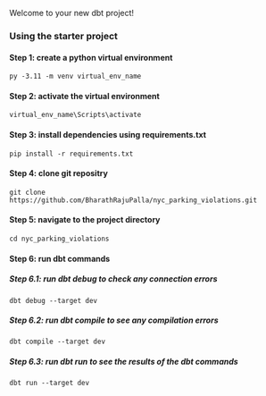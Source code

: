 Welcome to your new dbt project!

### Using the starter project

#### Step 1: create a python virtual environment
```py -3.11 -m venv virtual_env_name```

#### Step 2: activate the virtual environment
```virtual_env_name\Scripts\activate```

#### Step 3: install dependencies using requirements.txt
```pip install -r requirements.txt```

#### Step 4: clone git repositry
```git clone https://github.com/BharathRajuPalla/nyc_parking_violations.git```

#### Step 5: navigate to the project directory
```cd nyc_parking_violations```

#### Step 6: run dbt commands
##### Step 6.1: run dbt debug to check any connection errors
```dbt debug --target dev```
##### Step 6.2: run dbt compile to see any compilation errors
```dbt compile --target dev```
##### Step 6.3: run dbt run to see the results of the dbt commands
```dbt run --target dev```
